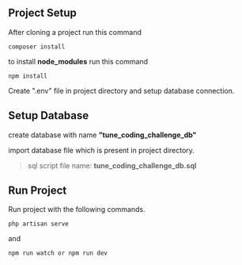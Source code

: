 ## Project Setup
After cloning a project run this command
```
composer install
```
to install **node_modules** run this command
```
npm install
```
Create ".env" file in project directory and setup database connection.

## Setup Database
create database with name **"tune_coding_challenge_db"**

import database file which is present in project directory.


> sql script file name: **tune_coding_challenge_db.sql**

## Run Project

Run project with the following commands.
```
php artisan serve
```
and 
```
npm run watch or npm run dev
```